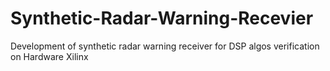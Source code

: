 # Synthetic-Radar-Warning-Recevier
Development of synthetic radar warning receiver for DSP algos verification on Hardware Xilinx 
